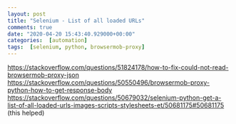 ```yaml
---
layout: post
title: "Selenium - List of all loaded URLs"
comments: true
date: "2020-04-20 15:43:40.929000+00:00"
categories:  [automation]
tags:  [selenium, python, browsermob-proxy]
---
```





https://stackoverflow.com/questions/51824178/how-to-fix-could-not-read-browsermob-proxy-json
https://stackoverflow.com/questions/50550496/browsermob-proxy-python-how-to-get-response-body
https://stackoverflow.com/questions/50679032/selenium-python-get-a-list-of-all-loaded-urls-images-scripts-stylesheets-et/50681175#50681175 (this helped)